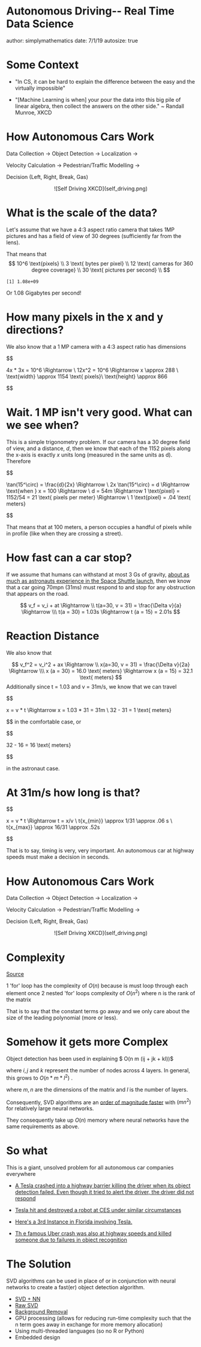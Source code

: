 Autonomous Driving-- Real Time Data Science
========================================================
author: simplymathematics
date: 7/1/19
autosize: true


Some Context
=========================================================

- "In CS, it can be hard to explain the difference between the easy and the virtually impossible" 

- "[Machine Learning is when] your pour the data into this big pile of linear algebra, then collect the answers on the other side." ~ Randall Munroe, XKCD

How Autonomous Cars Work
========================================================

Data Collection $\rightarrow$ Object Detection $\rightarrow$ Localization $\rightarrow$ 

Velocity Calculation $\rightarrow$  Pedestrian/Traffic Modelling $\rightarrow$ 

Decision (Left, Right, Break, Gas)


<center> ![Self Driving XKCD](self_driving.png) </center>





What is the scale of the data?
========================================================

Let's assume that we have a 4:3 aspect ratio camera that takes 1MP pictures and has a field of view of 30 degrees (sufficiently far from the lens). 

That means that
$$
10^6 \text{pixels} \\
3 \text{ bytes per pixel} \\
12 \text{ cameras for 360 degree coverage} \\
30 \text{ pictures per second} \\
$$


```
[1] 1.08e+09
```

Or 1.08 Gigabytes per second!

How many pixels in the x and y directions?
=======================================================
We also know that a 1 MP camera with a 4:3 aspect ratio has dimensions

$$

4x * 3x = 10^6 \Rightarrow \\
12x^2 = 10^6 \Rightarrow x \approx 288 \\
\text{width} \approx 1154 \text{ pixels}\\
\text{height} \approx 866

$$

Wait. 1 MP isn't very good. What can we see when?
========================================================
This is a simple trigonometry problem. If our camera has a 30 degree field of view, and a distance, $d$, then we know that each of the 1152 pixels along the x-axis is exactly $x$ units long (measured in the same units as d). Therefore

$$

\tan(15^\circ) = \frac{d}{2x} \Rightarrow \\
2x \tan(15^\circ) = d \Rightarrow 
\text{when } x = 100 \Rightarrow \\
d = 54m \Rightarrow 
1 \text{pixel} = 1152/54 = 21 \text{ pixels per meter} \Rightarrow \\
1 \text{pixel} = .04 \text{ meters}

$$

That means that at 100 meters, a person occupies a handful of pixels while in profile (like when they are crossing a street). 

How fast can a car stop?
========================================================
If we assume that humans can withstand at most 3 Gs of gravity, [about as much as astronauts experience in the Space Shuttle launch](https://www.cnbc.com/id/100959733), then we know that
a car going 70mpn (31ms) must respond to and stop for any obstruction that appears on the road.


$$
v_f = v_i + at \Rightarrow \\
t(a=30, v = 31) = \frac{\Delta v}{a} \Rightarrow \\\
t(a = 30) = 1.03s \Rightarrow
t (a = 15) = 2.01s
$$


Reaction Distance
==========================================================
We also know that

$$
v_f^2 = v_i^2 + ax \Rightarrow \\
x(a=30, v = 31) = \frac{\Delta v}{2a} \Rightarrow \\\
x (a = 30) = 16.0 \text{ meters} \Rightarrow 
x (a = 15) = 32.1 \text{ meters}
$$
Additionally since t = 1.03 and v = 31m/s, we know that we can travel

$$

x = v * t \Rightarrow 
x = 1.03 * 31 = 31m \\
32 - 31 = 1 \text{ meters}

$$
in the comfortable case, or

$$

32 - 16 = 16 \text{ meters}

$$

in the astronaut case.



At 31m/s how long is that?
=========================================

$$

x = v * t \Rightarrow t = x/v \\
t{x_{min}} \approx 1/31 \approx .06 s \\
t{x_{max}} \approx 16/31 \approx .52s

$$

That is to say, timing is very, very important. An autonomous car at highway speeds must make a decision in seconds.


How Autonomous Cars Work
========================================================

Data Collection $\rightarrow$ Object Detection $\rightarrow$ Localization $\rightarrow$ 

Velocity Calculation $\rightarrow$  Pedestrian/Traffic Modelling $\rightarrow$ 

Decision (Left, Right, Break, Gas)

<center> ![Self Driving XKCD](self_driving.png) </center>



Complexity
============================================================

[Source](https://ai.stackexchange.com/questions/5728/what-is-the-time-complexity-for-training-a-neural-network-using-back-propagation)

1 'for' loop has the complexity of $O(n)$ because is must loop through each element once
2 nested 'for' loops complexity of $O(n^2)$ where n is the rank of the matrix

That is to say that the constant terms go away and we only care about the size of the leading polynomial (more or less). 


Somehow it gets more Complex
================================================================
Object detection has been used in explaining $ O(n m (ij + jk + kl))$  


where $i, j \text{ and } k$ represent the  number of nodes across 4 layers. In general, this grows to $O(n*m*l^2)$ .  

where $m, n$ are the dimensions of the matrix and $l$ is the number of layers.  

Consequently, SVD algorithms are an [order of magnitude faster](http://rakaposhi.eas.asu.edu/s01-cse494-mailarchive/msg00028.html) with $(mn^2)$ for relatively large neural networks.  

They consequently take up $O(n)$ memory where neural networks have the same requirements as above. 




So what
===================================================================

This is a giant, unsolved problem for all autonomous car companies everywhere

- [A Tesla crashed into a highway barrier killing the driver when its object detection failed. Even though it tried to alert the driver, the driver did not respond](https://techcrunch.com/2019/05/01/tesla-sued-in-wrongful-death-lawsuit-that-alleges-autopilot-caused-crash/?guccounter=1&guce_referrer_us=aHR0cHM6Ly93d3cuZ29vZ2xlLmNvbS8&guce_referrer_cs=sfuyKjPp67RP5YAPrMmpqg)

- [Tesla hit and destroyed a robot at CES under similar circumstances](https://www.independent.co.uk/life-style/gadgets-and-tech/news/tesla-robot-crash-self-driving-car-promobot-putin-ces-2019-las-vegas-elon-musk-a8718866.html)

- [Here's a 3rd Instance in Florida involving Tesla.](https://www.wired.com/story/teslas-latest-autopilot-death-looks-like-prior-crash/)

- [Th e famous Uber crash was also at highway speeds and killed someone due to failures in object recognition](https://www.engadget.com/2018/05/07/uber-crash-reportedly-caused-by-software-that-ignored-objects-in/?guccounter=1&guce_referrer=aHR0cHM6Ly93d3cuZ29vZ2xlLmNvbS8&guce_referrer_sig=AQAAADhao-YTk9C4lHgo9Me_0hYFgzPfScdQ4C5L9zYYSTaxHKEQqMi_NshN3grQIo3eAKHjMPIsnFAeIuGvyiQX7aoUwE9ZR6LsrV_TlbCPabQsUknQx3IlNdsLXrVLxLMRXpLSLVI9VeRfqqxCLnGWM_0842psLfYNFJHgDk2FWsQ2)

The Solution
=====================================================================

SVD algorithms can be used in place of or in conjunction with neural networks to create a fast(er) object detection algorithm.

- [SVD + NN](https://ieeexplore.ieee.org/dAocument/7464858)
- [Raw SVD](https://www.math.cuhk.edu.hk/~lmlui/CaoSVDintro.pdf)
- [Background Removal](https://github.com/carriexu24/Background-Removal-with-SVD)
- GPU processing (allows for reducing run-time complexity such that the n term goes away in exchange for more memory allocation)
- Using multi-threaded languages (so no R or Python)
- Embedded design
